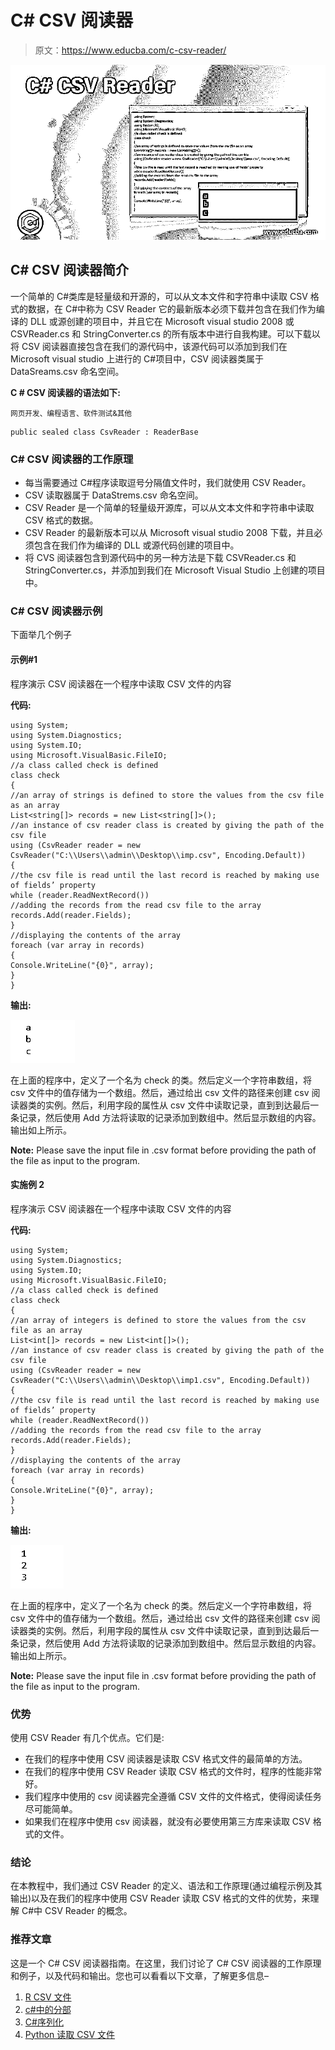 # C# CSV 阅读器

> 原文：<https://www.educba.com/c-csv-reader/>

![C# CSV Reader](img/5b18aafca8184ce6cfb2cd1da136da99.png)



## C# CSV 阅读器简介

一个简单的 C#类库是轻量级和开源的，可以从文本文件和字符串中读取 CSV 格式的数据，在 C#中称为 CSV Reader 它的最新版本必须下载并包含在我们作为编译的 DLL 或源创建的项目中，并且它在 Microsoft visual studio 2008 或 CSVReader.cs 和 StringConverter.cs 的所有版本中进行自我构建。可以下载以将 CSV 阅读器直接包含在我们的源代码中，该源代码可以添加到我们在 Microsoft visual studio 上进行的 C#项目中，CSV 阅读器类属于 DataSreams.csv 命名空间。

**C # CSV 阅读器的语法如下:**

<small>网页开发、编程语言、软件测试&其他</small>

```
public sealed class CsvReader : ReaderBase
```

### C# CSV 阅读器的工作原理

*   每当需要通过 C#程序读取逗号分隔值文件时，我们就使用 CSV Reader。
*   CSV 读取器属于 DataStrems.csv 命名空间。
*   CSV Reader 是一个简单的轻量级开源库，可以从文本文件和字符串中读取 CSV 格式的数据。
*   CSV Reader 的最新版本可以从 Microsoft visual studio 2008 下载，并且必须包含在我们作为编译的 DLL 或源代码创建的项目中。
*   将 CVS 阅读器包含到源代码中的另一种方法是下载 CSVReader.cs 和 StringConverter.cs，并添加到我们在 Microsoft Visual Studio 上创建的项目中。

### C# CSV 阅读器示例

下面举几个例子

#### 示例#1

程序演示 CSV 阅读器在一个程序中读取 CSV 文件的内容

**代码:**

```
using System;
using System.Diagnostics;
using System.IO;
using Microsoft.VisualBasic.FileIO;
//a class called check is defined
class check
{
//an array of strings is defined to store the values from the csv file as an array
List<string[]> records = new List<string[]>();
//an instance of csv reader class is created by giving the path of the csv file
using (CsvReader reader = new CsvReader("C:\\Users\\admin\\Desktop\\imp.csv", Encoding.Default))
{
//the csv file is read until the last record is reached by making use of fields’ property
while (reader.ReadNextRecord())
//adding the records from the read csv file to the array
records.Add(reader.Fields);
}
//displaying the contents of the array
foreach (var array in records)
{
Console.WriteLine("{0}", array);
}
}
```

**输出:**

![C# CSV Reader output 1](img/5f883a0d29fe2a13378c1ac78ae80500.png)



在上面的程序中，定义了一个名为 check 的类。然后定义一个字符串数组，将 csv 文件中的值存储为一个数组。然后，通过给出 csv 文件的路径来创建 csv 阅读器类的实例。然后，利用字段的属性从 csv 文件中读取记录，直到到达最后一条记录，然后使用 Add 方法将读取的记录添加到数组中。然后显示数组的内容。输出如上所示。

**Note:** Please save the input file in .csv format before providing the path of the file as input to the program.

#### 实施例 2

程序演示 CSV 阅读器在一个程序中读取 CSV 文件的内容

**代码:**

```
using System;
using System.Diagnostics;
using System.IO;
using Microsoft.VisualBasic.FileIO;
//a class called check is defined
class check
{
//an array of integers is defined to store the values from the csv file as an array
List<int[]> records = new List<int[]>();
//an instance of csv reader class is created by giving the path of the csv file
using (CsvReader reader = new CsvReader("C:\\Users\\admin\\Desktop\\imp1.csv", Encoding.Default))
{
//the csv file is read until the last record is reached by making use of fields’ property
while (reader.ReadNextRecord())
//adding the records from the read csv file to the array
records.Add(reader.Fields);
}
//displaying the contents of the array
foreach (var array in records)
{
Console.WriteLine("{0}", array);
}
}
```

**输出:**

![C# CSV Reader output 2](img/817756c591886e1e740c267f2fa930a3.png)



在上面的程序中，定义了一个名为 check 的类。然后定义一个字符串数组，将 csv 文件中的值存储为一个数组。然后，通过给出 csv 文件的路径来创建 csv 阅读器类的实例。然后，利用字段的属性从 csv 文件中读取记录，直到到达最后一条记录，然后使用 Add 方法将读取的记录添加到数组中。然后显示数组的内容。输出如上所示。

**Note:** Please save the input file in .csv format before providing the path of the file as input to the program.

### 优势

使用 CSV Reader 有几个优点。它们是:

*   在我们的程序中使用 CSV 阅读器是读取 CSV 格式文件的最简单的方法。
*   在我们的程序中使用 CSV Reader 读取 CSV 格式的文件时，程序的性能非常好。
*   我们程序中使用的 csv 阅读器完全遵循 CSV 文件的文件格式，使得阅读任务尽可能简单。
*   如果我们在程序中使用 csv 阅读器，就没有必要使用第三方库来读取 CSV 格式的文件。

### 结论

在本教程中，我们通过 CSV Reader 的定义、语法和工作原理(通过编程示例及其输出)以及在我们的程序中使用 CSV Reader 读取 CSV 格式的文件的优势，来理解 C#中 CSV Reader 的概念。

### 推荐文章

这是一个 C# CSV 阅读器指南。在这里，我们讨论了 C# CSV 阅读器的工作原理和例子，以及代码和输出。您也可以看看以下文章，了解更多信息–

1.  [R CSV 文件](https://www.educba.com/r-csv-files/)
2.  [c#中的分部](https://www.educba.com/partial-in-c-sharp/)
3.  [C#序列化](https://www.educba.com/c-serialization/)
4.  [Python 读取 CSV 文件](https://www.educba.com/python-read-csv-file/)





